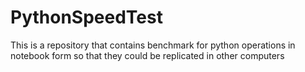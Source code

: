 # PythonSpeedTest
This is a repository that contains benchmark for python operations in notebook form so that they could be replicated in other computers

